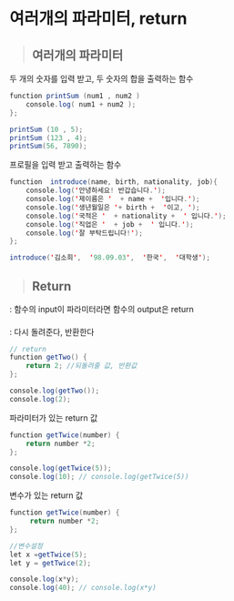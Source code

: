 # 여러개의 파라미터, return 

> ## 여러개의 파라미터
> 
두 개의 숫자를 입력 받고, 두 숫자의 합을 출력하는 함수

```java
function printSum (num1 , num2 ) 
	console.log( num1 + num2 ); 
}; 

printSum (10 , 5); 
printSum (123 , 4); 
printSum(56, 7890);
```

프로필을 입력 받고 출력하는 함수

```java
function  introduce(name, birth, nationality, job){
	console.log('안녕하세요! 반갑습니다.'); 
	console.log('제이름은 '  + name +  '입니다.'); 
	console.log('생년월일은 '+ birth +  '이고, '); 
	console.log('국적은 '  + nationality +  ' 입니다.'); 
	console.log('직업은 '  + job +  ' 입니다.'); 
	console.log('잘 부탁드립니다!');
};

introduce('김소희',  '98.09.03',  '한국',  '대학생');
```


> ## Return

: 함수의 input이 파라미터라면 함수의 output은 return
####
: 다시 돌려준다, 반환한다

```java
// return
function getTwo() { 
	return 2; //되돌려줄 값, 반환값 
}; 

console.log(getTwo());
console.log(2);
```

파라미터가 있는 return 값
```java
function getTwice(number) {
	return number *2;
}; 

console.log(getTwice(5));
console.log(10); // console.log(getTwice(5))
```

변수가 있는 return 값
```java
function getTwice(number) {
	 return number *2;
}; 

//변수설정
let x =getTwice(5);
let y = getTwice(2);

console.log(x*y);
console.log(40); // console.log(x*y)
```
